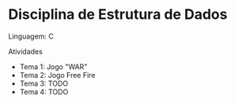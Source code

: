 # Disciplina de Estrutura de Dados

Linguagem: C

Atividades
- Tema 1: Jogo "WAR"
- Tema 2: Jogo Free Fire
- Tema 3: TODO
- Tema 4: TODO
